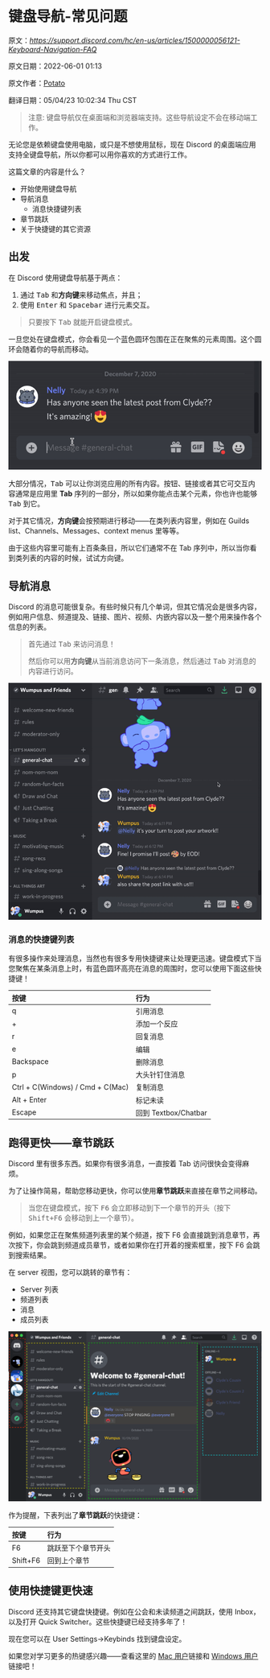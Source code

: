 # 键盘导航-常见问题

原文：*https://support.discord.com/hc/en-us/articles/1500000056121-Keyboard-Navigation-FAQ*

原文日期：2022-06-01 01:13

原文作者：[Potato](https://support.discord.com/hc/en-us/profiles/12415876668-Potato)

翻译日期：05/04/23 10:02:34 Thu CST

> 注意: 键盘导航仅在桌面端和浏览器端支持。这些导航设定不会在移动端工作。

无论您是依赖键盘使用电脑，或只是不想使用鼠标，现在 Discord 的桌面端应用支持全键盘导航，所以你都可以用你喜欢的方式进行工作。

这篇文章的内容是什么？
- 开始使用键盘导航
- 导航消息
	- 消息快捷键列表
- 章节跳跃
- 关于快捷键的其它资源

## 出发

在 Discord 使用键盘导航基于两点：
1. 通过 <kbd>Tab</kbd> 和**方向键**来移动焦点，并且；
2. 使用 <kbd>Enter</kbd> 和 <kbd>Spacebar</kbd> 进行元素交互。

> 只要按下 <kbd>Tab</kbd> 就能开启键盘模式。

一旦您处在键盘模式，你会看见一个蓝色圆环包围在正在聚焦的元素周围。这个圆环会随着你的导航而移动。

<img src="keyboard-nav-example-gif.gif" style="max-width:100%;" title="keyboard nav example" />

大部分情况，<kbd>Tab</kbd> 可以让你浏览应用的所有内容。按钮、链接或者其它可交互内容通常是应用里 **Tab** 序列的一部分，所以如果你能点击某个元素，你也许也能够 <kbd>Tab</kbd> 到它。

对于其它情况，**方向键**会按预期进行移动——在类列表内容里，例如在 Guilds list、Channels、Messages、context menus 里等等。

由于这些内容里可能有上百条条目，所以它们通常不在 Tab 序列中，所以当你看到类列表的内容的时候，试试方向键。

## 导航消息

Discord 的消息可能很复杂。有些时候只有几个单词，但其它情况会是很多内容，例如用户信息、频道提及、链接、图片、视频、内嵌内容以及一整个用来操作各个信息的列表。

> 首先通过 <kbd>Tab</kbd> 来访问消息！
> 
> 然后你可以用**方向键**从当前消息访问下一条消息，然后通过 <kbd>Tab</kbd> 对消息的内容进行访问。

<img src="message-navigation-interaction.gif" style="max-width:100%;" title="message navigation interaction" />

### 消息的快捷键列表

有很多操作来处理消息，当然也有很多专用快捷键来让处理更迅速。键盘模式下当您聚焦在某条消息上时，有蓝色圆环高亮在消息的周围时，您可以使用下面这些快捷键！

| 按键 | 行为 |
|:--|:--|
| q | 引用消息 |
| + | 添加一个反应 |
| r | 回复消息 |
| e | 编辑 |
| Backspace | 删除消息 |
| p | 大头针钉住消息 |
| Ctrl + C(Windows) / Cmd + C(Mac) | 复制消息 |
| Alt + Enter | 标记未读 |
| Escape | 回到 Textbox/Chatbar |

## 跑得更快——章节跳跃

Discord 里有很多东西。如果你有很多消息，一直按着 Tab 访问很快会变得麻烦。

为了让操作简易，帮助您移动更快，你可以使用**章节跳跃**来直接在章节之间移动。

> 当您在键盘模式，按下 <kbd>F6</kbd> 会立即移动到下一个章节的开头（按下 <kbd>Shift+F6</kbd> 会移动到上一个章节）。

例如，如果您正在聚焦频道列表里的某个频道，按下 F6 会直接跳到消息章节，再次按下，你会跳到频道成员章节，或者如果你在打开着的搜索框里，按下 F6 会跳到搜索结果。

在 server 视图，您可以跳转的章节有：
- Server 列表
- 频道列表
- 消息
- 成员列表

<img src="sections-of-server-view.png" style="max-width:100%;" title="sections of server view" />

作为提醒，下表列出了**章节跳跃**的快捷键：

| 按键 | 行为 |
|:--|:--|
| F6 | 跳跃至下个章节开头 |
| Shift+F6 | 回到上个章节 |

## 使用快捷键更快速

Discord 还支持其它键盘快捷键。例如在公会和未读频道之间跳跃，使用 Inbox，以及打开 Quick Switcher。这些快捷键已经支持多年了！

现在您可以在 User Settings→Keybinds 找到键盘设定。

如果您对学习更多的热键感兴趣——查看这里的 [Mac 用户](https://support.discord.com/hc/en-us/articles/225878307--macOS-Discord-Hotkeys)链接和 [Windows 用户](https://support.discord.com/hc/en-us/articles/225977308--Windows-Discord-Hotkeys)链接吧！